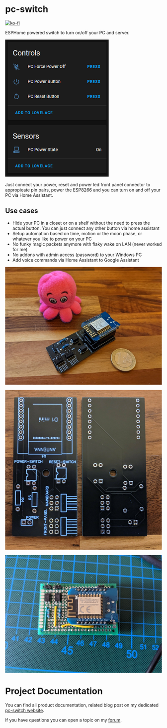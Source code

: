 # pc-switch

[![ko-fi](https://ko-fi.com/img/githubbutton_sm.svg)](https://ko-fi.com/ajfriesen)

ESPHome powered switch to turn on/off your PC and server.

![Home Assisant Panel](images/pc-switch-home-assistant-gui.png)

Just connect your power, reset and power led front panel connector to appropieate pin pairs, power the ESP8266 and you can turn on and off your PC via Home Assistant.

## Use cases

- Hide your PC in a closet or on a shelf without the need to press the actual button. You can just connect any other button via home assistant
- Setup automation based on time, motion or the moon phase, or whatever you like to power on your PC
- No funky magic packets anymore with flaky wake on LAN (never worked for me)
- No addons with admin access (password) to your Windows PC
- Add voice commands via Home Assistant to Google Assistant

![Version 1.0 assembled](images/v1.0-assembled.jpg)

![PCB Version 1.0](images/v1.0.jpg)

![Prototype](images/prototype.jpg)

# Project Documentation

You can find all product documentation, related blog post on my dedicated [pc-switch website](https://www.ajfriesen.com/pc-switch/).

If you have questions you can open a topic on my [forum](https://forum.ajfriesen.com/).

